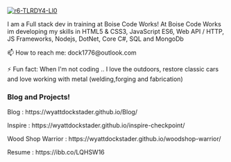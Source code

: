 

<a href="https://wyattdockstader.github.io/Blog/"><img src="https://i.ibb.co/tXvcZ5J/r6-TLRDY4-Ll0.png" alt="r6-TLRDY4-Ll0" border="0" /></a>
<p>I am a Full stack dev in training at Boise Code Works!  At Boise Code Works im developing my skills in HTML5 & CSS3, JavaScript ES6, Web API / HTTP, JS Frameworks, Nodejs, DotNet, Core C#, SQL and MongoDb</p> 

<P>📫 How to reach me: dock1776@outlook.com</p>
<p>⚡ Fun fact: When I'm not coding .. I love the outdoors, restore classic cars and love working with metal (welding,forging and fabrication)</p>

<h3>Blog and Projects!</h3>
<p>Blog : https://wyattdockstader.github.io/Blog/</p>
<p>Inspire : https://wyattdockstader.github.io/inspire-checkpoint/</p>
<p>Wood Shop Warrior : https://wyattdockstader.github.io/woodshop-warrior/</p>
<p>Resume : https://ibb.co/LQHSW16</p>
<!--
**wyattDockstader/wyattDockstader** is a ✨ _special_ ✨ repository because its `README.md` (this file) appears on your GitHub profile.

Here are some ideas to get you started:

- 🔭 I’m currently working on ...
- 🌱 I’m currently learning ...
- 👯 I’m looking to collaborate on ...
- 🤔 I’m looking for help with ...
- 💬 Ask me about ...
- 📫 How to reach me: ...
- 😄 Pronouns: ...
- ⚡ Fun fact: ...
-->
